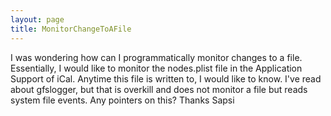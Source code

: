 ```yaml
---
layout: page
title: MonitorChangeToAFile
---
```


I was wondering how can I programmatically monitor changes to a file. Essentially, I would like to monitor the nodes.plist file in the Application Support of iCal. 
Anytime this file is written to, I would like to know. I've read about gfslogger, but that is overkill and does not monitor a file but reads system file events. 
Any pointers on this?
Thanks
Sapsi

